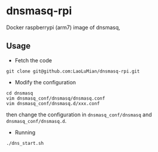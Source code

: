 # dnsmasq-rpi
Docker raspberrypi (arm7) image of dnsmasq,

## Usage 
* Fetch the code

```
git clone git@github.com:LaoLuMian/dnsmasq-rpi.git 
```

* Modify the configuration

```
cd dnsmasq
vim dnsmasq_conf/dnsmasq/dnsmasq.conf
vim dnsmasq_conf/dnsmasq.d/xxx.conf

```
then change the configuration in `dnsmasq_conf/dnsmasq` and `dnsmasq_conf/dnsmasq.d`.

* Running

```
./dns_start.sh
```

